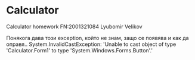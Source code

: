 # Calculator
Calculator homework FN:2001321084 Lyubomir Velikov

Понякога дава този exception, който не знам, защо се появява и как да оправя..
System.InvalidCastException: 'Unable to cast object of type 'Calculator.Form1' to type 'System.Windows.Forms.Button'.'
